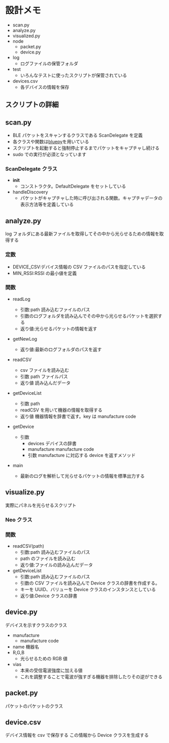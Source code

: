 # 設計メモ

- scan.py
- analyze.py
- visualized.py
- node
  - packet.py
  - device.py
- log
  - ログファイルの保管フォルダ
- test
  - いろんなテストに使ったスクリプトが保管されている
- devices.csv
  - 各デバイスの情報を保存

## スクリプトの詳細

## scan.py

- BLE パケットをスキャンするクラスである ScanDelegate を定義
- 各クラスや関数は[bluepy](https://ianharvey.github.io/bluepy-doc/)を用いている
- スクリプトを起動すると強制停止するまでパケットをキャプチャし続ける
- sudo での実行が必須となっています

### ScanDelegate クラス

- **init**
  - コンストラクタ。DefaultDelegate をセットしている
- handleDiscovery
  - パケットがキャプチャした時に呼び出される関数。キャプチャデータの表示方法等を定義している

## analyze.py

log フォルダにある最新ファイルを取得してその中から光らせるための情報を取得する

### 定数

- DEVICE_CSV:デバイス情報の CSV ファイルのパスを指定している
- MIN_RSSI:RSSI の最小値を定義

### 関数

- readLog
  - 引数:path 読み込むファイルのパス
  - 引数のログフォルダを読み込んでその中から光らせるパケットを選択する
  - 返り値:光らせるパケットの情報を返す
- getNewLog
  - 返り値:最新のログフォルダのパスを返す
- readCSV
  - csv ファイルを読み込む
  - 引数 path ファイルパス
  - 返り値 読み込んだデータ
- getDeviceList
  - 引数 path
  - readCSV を用いて機器の情報を取得する
  - 返り値 機器情報を辞書で返す。key は manufacture code
- getDevice

  - 引数
    - devices デバイスの辞書
    - manufacture manufacture code
    - 引数 manufacture に対応する device を返すメソッド

- main
  - 最新のログを解析して光らせるパケットの情報を標準出力する

## visualize.py

実際にパネルを光らせるスクリプト

### Neo クラス

### 関数

- readCSV(path)
  - 引数:path 読み込むファイルのパス
  - path のファイルを読み込む
  - 返り値:ファイルの読み込んだデータ
- getDeviceList
  - 引数:path 読み込むファイルのパス
  - 引数の CSV ファイルを読み込んで Device クラスの辞書を作成する。
  - キーを UUID、バリューを Device クラスのインスタンスとしている
  - 返り値:Device クラスの辞書

## device.py

デバイスを示すクラスのクラス

- manufacture
  - manufacture code
- name 機器名
- R,G,B
  - 光らせるための RGB 値
- vias
  - 本来の受信電波強度に加える値
  - これを調整することで電波が強すぎる機器を排除したりその逆ができる

## packet.py

パケットのパケットのクラス

## device.csv

デバイス情報を csv で保存する
この情報から Device クラスを生成する
